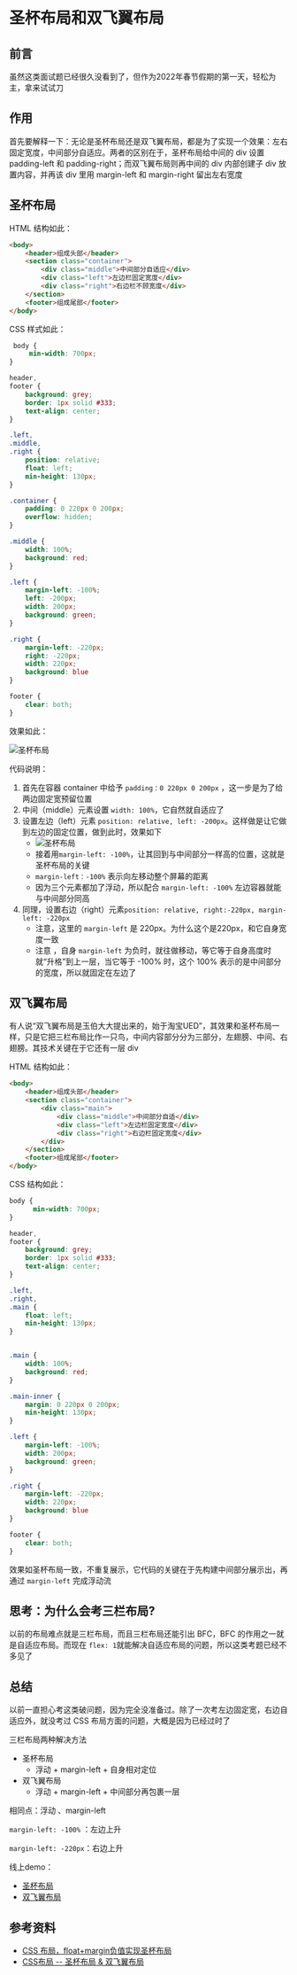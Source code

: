 # 圣杯布局和双飞翼布局



## 前言

虽然这类面试题已经很久没看到了，但作为2022年春节假期的第一天，轻松为主，拿来试试刀



## 作用

首先要解释一下：无论是圣杯布局还是双飞翼布局，都是为了实现一个效果：左右固定宽度，中间部分自适应。两者的区别在于，圣杯布局给中间的 div 设置 padding-left 和 padding-right；而双飞翼布局则再中间的 div 内部创建子 div 放置内容，并再该 div 里用 margin-left 和 margin-right 留出左右宽度



## 圣杯布局

HTML 结构如此：

```html
<body>
    <header>组成头部</header>
    <section class="container">
        <div class="middle">中间部分自适应</div>
        <div class="left">左边栏固定宽度</div>
        <div class="right">右边栏不顾宽度</div>
    </section>
    <footer>组成尾部</footer>
</body>
```

CSS 样式如此：

```css
 body {
     min-width: 700px;
}

header,
footer {
    background: grey;
    border: 1px solid #333;
    text-align: center;
}

.left,
.middle,
.right {
    position: relative;
    float: left;
    min-height: 130px;
}

.container {
    padding: 0 220px 0 200px;
    overflow: hidden;
}

.middle {
    width: 100%;
    background: red;
}

.left {
    margin-left: -100%;
    left: -200px;
    width: 200px;
    background: green;
}

.right {
    margin-left: -220px;
    right: -220px;
    width: 220px;
    background: blue
}

footer {
    clear: both;
}
```

效果如此：

![圣杯布局](https://s2.loli.net/2022/02/07/X9SGCnRdTJKVqDt.png)

代码说明：

1. 首先在容器 container 中给予 `padding：0 220px 0 200px` ，这一步是为了给两边固定宽预留位置
2. 中间（middle）元素设置 `width: 100%`，它自然就自适应了
3. 设置左边（left）元素 `position: relative, left: -200px`。这样做是让它做到左边的固定位置，做到此时，效果如下
   - ![圣杯布局](https://s2.loli.net/2022/02/07/RTiBqy7Zhev415m.png)
   - 接着用`margin-left: -100%`，让其回到与中间部分一样高的位置，这就是圣杯布局的关键
   - `margin-left：-100%` 表示向左移动整个屏幕的距离
   - 因为三个元素都加了浮动，所以配合 `margin-left: -100%` 左边容器就能与中间部分同高
4. 同理，设置右边（right）元素`position: relative, right:-220px, margin-left: -220px`
   - 注意，这里的 `margin-left` 是 220px。为什么这个是220px，和它自身宽度一致
   - 注意 ，自身 `margin-left` 为负时，就往做移动，等它等于自身高度时就“升格”到上一层，当它等于 -100% 时，这个 100% 表示的是中间部分的宽度，所以就固定在左边了



## 双飞翼布局

有人说“双飞翼布局是玉伯大大提出来的，始于淘宝UED”，其效果和圣杯布局一样，只是它把三栏布局比作一只鸟，中间内容部分分为三部分，左翅膀、中间、右翅膀。其技术关键在于它还有一层 div

HTML 结构如此：

```html
<body>
    <header>组成头部</header>
    <section class="container">
        <div class="main">
            <div class="middle">中间部分自适</div>
            <div class="left">左边栏固定宽度</div>
            <div class="right">右边栏固定宽度</div>
        </div>
    </section>
    <footer>组成尾部</footer>
</body>
```

CSS 结构如此：

```css
body {
      min-width: 700px;
}

header,
footer {
    background: grey;
    border: 1px solid #333;
    text-align: center;
}

.left,
.right,
.main {
    float: left;
    min-height: 130px;
}


.main {
    width: 100%;
    background: red;
}

.main-inner {
    margin: 0 220px 0 200px;
    min-height: 130px;
}

.left {
    margin-left: -100%;
    width: 200px;
    background: green;
}

.right {
    margin-left: -220px;
    width: 220px;
    background: blue
}

footer {
    clear: both;
}
```

效果如圣杯布局一致，不重复展示，它代码的关键在于先构建中间部分展示出，再通过 `margin-left` 完成浮动流



## 思考：为什么会考三栏布局?

以前的布局难点就是三栏布局，而且三栏布局还能引出 BFC，BFC 的作用之一就是自适应布局。而现在 `flex: 1`就能解决自适应布局的问题，所以这类考题已经不多见了



## 总结

以前一直担心考这类破问题，因为完全没准备过。除了一次考左边固定宽，右边自适应外，就没考过 CSS 布局方面的问题，大概是因为已经过时了

三栏布局两种解决方法

- 圣杯布局
  - 浮动 +  margin-left + 自身相对定位
- 双飞翼布局
  - 浮动 + margin-left + 中间部分再包裹一层

相同点：浮动 、margin-left

`margin-left: -100%` ：左边上升

`margin-left: -220px`：右边上升



线上demo：

- [圣杯布局](https://azhubaby.com/demo/圣杯布局与双飞翼布局/圣杯布局/index.html)
- [双飞翼布局](https://azhubaby.com/demo/圣杯布局与双飞翼布局/双飞翼布局/index.html)



## 参考资料

- [CSS 布局，float+margin负值实现圣杯布局](https://zhuanlan.zhihu.com/p/246169418)
- [CSS布局 -- 圣杯布局 & 双飞翼布局](https://www.cnblogs.com/imwtr/p/4441741.html)
